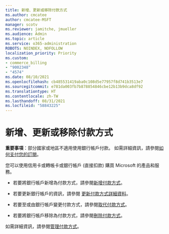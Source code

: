 ```yaml
---
title: 新增、更新或移除付款方式
ms.author: cmcatee
author: cmcatee-MSFT
manager: scotv
ms.reviewer: jamitche, jmueller
ms.audience: Admin
ms.topic: article
ms.service: o365-administration
ROBOTS: NOINDEX, NOFOLLOW
localization_priority: Priority
ms.custom:
- commerce_billing
- "9002348"
- "4574"
ms.date: 08/10/2021
ms.openlocfilehash: cb485531419aba0c108d5e77957f8d741b3513e7
ms.sourcegitcommit: e781da003fb7b878854846cbe12b13b9dca8df92
ms.translationtype: HT
ms.contentlocale: zh-TW
ms.lasthandoff: 08/31/2021
ms.locfileid: "58843225"
---
```

# <a name="add-update-or-remove-payment-method"></a>新增、更新或移除付款方式

**重要事項**：部分國家或地區不適用使用銀行帳戶付款。 如需詳細資訊，請參閱[如何支付您的訂閱](https://docs.microsoft.com/microsoft-365/commerce/billing-and-payments/pay-for-your-subscription)。 

您可以使用信用卡或轉帳卡或銀行帳戶 (直接扣款) 購買 Microsoft 的產品和服務。

- 若要將銀行帳戶新增為付款方式，請參閱[新增付款方式](https://docs.microsoft.com/microsoft-365/commerce/billing-and-payments/manage-payment-methods#add-a-payment-method)。

- 若要更新銀行帳戶的資訊，請參閱 [更新付款方式詳細資料](https://docs.microsoft.com/microsoft-365/commerce/billing-and-payments/manage-payment-methods#update-payment-method-details)。

- 若要至或由銀行帳戶變更付款方式，請參閱[取代付款方式](https://docs.microsoft.com/microsoft-365/commerce/billing-and-payments/manage-payment-methods#replace-a-payment-method)。

- 若要將銀行帳戶移除為付款方式，請參閱[刪除付款方式](https://docs.microsoft.com/microsoft-365/commerce/billing-and-payments/manage-payment-methods#delete-a-payment-method)。

如需詳細資訊，請參閱[管理付款方式](https://docs.microsoft.com/microsoft-365/commerce/billing-and-payments/manage-payment-methods)。
